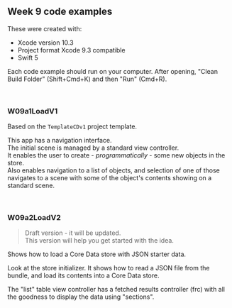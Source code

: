 ## Week 9 code examples

These were created with: 
* Xcode version 10.3
* Project format Xcode 9.3 compatible
* Swift 5

Each code example should run on your computer. After opening, "Clean Build Folder" (Shift+Cmd+K) and then "Run" (Cmd+R). 

<br>

### W09a1LoadV1

Based on the `TemplateCDv1` project template. 

This app has a navigation interface.  
The initial scene is managed by a standard view controller.    
It enables the user to create - *programmatically* - some new objects in the store.  
Also enables navigation to a list of objects, and selection of one of those navigates to a scene with some of the object's contents showing on a standard scene.  

<br>

###  W09a2LoadV2

> Draft version - it will be updated.  
> This version will help you get started with the idea.  

Shows how to load a Core Data store with JSON starter data.  

Look at the store initializer. It shows how to read a JSON file from the bundle, and load its contents into a Core Data store. 

The "list" table view controller has a fetched results controller (frc) with all the goodness to display the data using "sections". 
